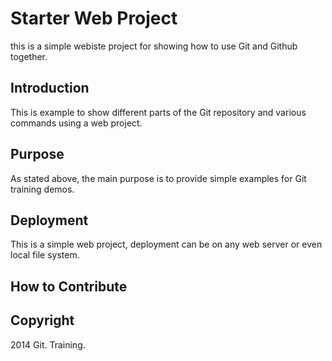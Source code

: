 # Starter Web Project
this is a simple webiste project for 
showing how to use Git and Github together.
## Introduction
This is example to show different parts
of the Git repository and various commands
using a web project.
## Purpose
As stated above, the main purpose is to provide simple examples
for Git training demos.

## Deployment
This is a simple web project, deployment
can be on any web server or even local
file system.
## How to Contribute

## Copyright
2014 Git. Training.